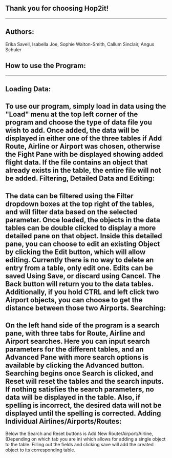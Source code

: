**Thank you for choosing Hop2it!**
------------------------------
------------------------------

Authors:
--------

Erika Savell, Isabella Joe, Sophie Walton-Smith, Callum Sinclair, Angus Schuler

How to use the Program:
-----------------------
-----------------------

Loading Data:
-------------
To use our program, simply load in data using the "Load" menu at the top left
corner of the program and choose the type of data file you wish to add.
Once added, the data will be displayed in either one of the three tables if
Add Route, Airline or Airport was chosen, otherwise the Fight Pane with be
displayed showing added flight data. If the file contains an object that already
exists in the table, the entire file will not be added. 
Filtering, Detailed Data and Editing:
---------
The data can be filtered using the Filter dropdown boxes at the top right of 
the tables, and will filter data based on the selected parameter.
Once loaded, the objects in the data tables can be double clicked to display a
more detailed pane on that object.
Inside this detailed pane, you can choose to edit an existing Object by
clicking the Edit button, which will allow editing. Currently there is no way
to delete an entry from a table, only edit one.
Edits can be saved Using Save, or discard using Cancel. The Back button will
return you to the data tables. Additionally, if you hold CTRL and left click
two Airport objects, you can choose to get the distance between those two
Airports.
Searching:
----------
On the left hand side of the program is a search pane, with three tabs for
Route, Airline and Airport searches.
Here you can input search parameters for the different tables, and an Advanced
Pane with more search options is available by clicking the Advanced button. 
Searching begins once Search is clicked, and Reset will reset the tables and
the search inputs. If nothing satisfies the search parameters, no data will be 
displayed in the table. Also, if spelling is incorrect, the desired data will
not be displayed until the spelling is corrected.
Adding Individual Airlines/Airports/Routes:
--------------------------------------------
Below the Search and Reset buttons is Add New Route/Airport/Airline,
(Depending on which tab you are in) which allows for adding a single object to 
the table. Filling out the fields and clicking save will add the created object
to its corresponding table.

